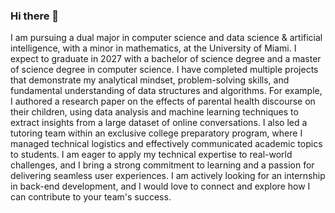 ### Hi there 👋

I am pursuing a dual major in computer science and data science & artificial intelligence, with a minor in mathematics, at the University of Miami. I expect to graduate in 2027 with a bachelor of science degree and a master of science degree in computer science. I have completed multiple projects that demonstrate my analytical mindset, problem-solving skills, and fundamental understanding of data structures and algorithms. For example, I authored a research paper on the effects of parental health discourse on their children, using data analysis and machine learning techniques to extract insights from a large dataset of online conversations. I also led a tutoring team within an exclusive college preparatory program, where I managed technical logistics and effectively communicated academic topics to students. I am eager to apply my technical expertise to real-world challenges, and I bring a strong commitment to learning and a passion for delivering seamless user experiences. I am actively looking for an internship in back-end development, and I would love to connect and explore how I can contribute to your team's success.

<!--
**AlexMorrow239/AlexMorrow239** is a ✨ _special_ ✨ repository because its `README.md` (this file) appears on your GitHub profile.

Here are some ideas to get you started:

- 🔭 I’m currently working on ...
- 🌱 I’m currently learning ...
- 👯 I’m looking to collaborate on ...
- 🤔 I’m looking for help with ...
- 💬 Ask me about ...
- 📫 How to reach me: ...
- 😄 Pronouns: ...
- ⚡ Fun fact: ...
-->
